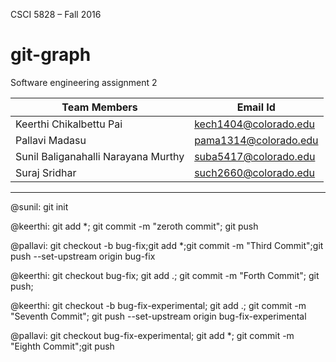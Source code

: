 CSCI 5828 – Fall 2016

# git-graph
Software engineering assignment 2

| Team Members | Email Id |
|--------------|----------|
| Keerthi Chikalbettu Pai | kech1404@colorado.edu |
| Pallavi Madasu | pama1314@colorado.edu |
| Sunil Baliganahalli Narayana Murthy | suba5417@colorado.edu |
| Suraj Sridhar |such2660@colorado.edu |

***

@sunil: git init

@keerthi: git add *; git commit -m "zeroth commit"; git push 

@pallavi: git checkout -b bug-fix;git add *;git commit -m "Third Commit";git push --set-upstream origin bug-fix

@keerthi: git checkout bug-fix; git add .; git commit -m "Forth Commit"; git push;

@keerthi: git checkout -b bug-fix-experimental; git add .; git commit -m "Seventh Commit"; git push --set-upstream origin bug-fix-experimental

@pallavi: git checkout bug-fix-experimental; git add *; git commit -m "Eighth Commit";git push
